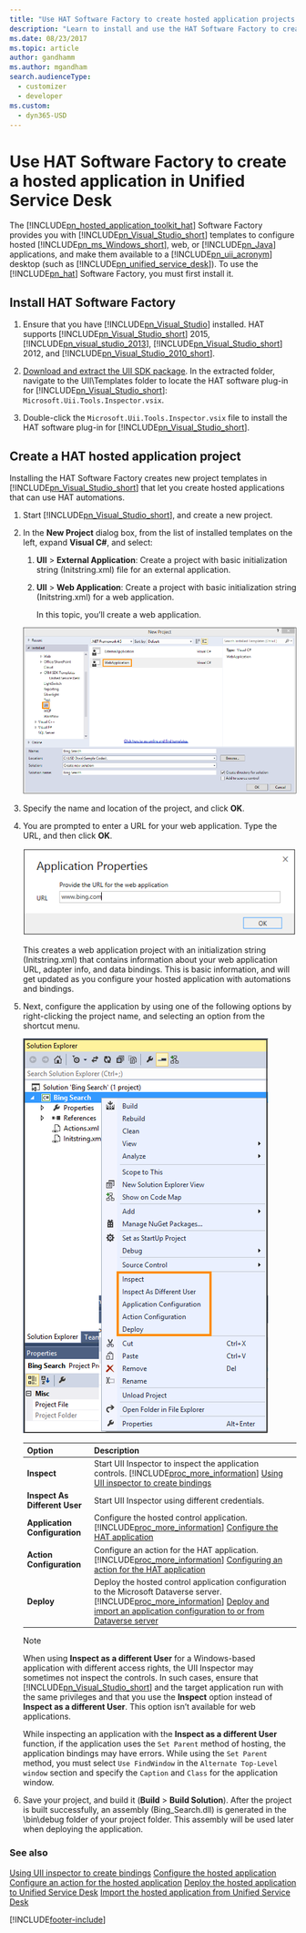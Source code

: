 ```yaml
---
title: "Use HAT Software Factory to create hosted application projects | MicrosoftDocs"
description: "Learn to install and use the HAT Software Factory to create hosted application projects in Unified Service Desk."
ms.date: 08/23/2017
ms.topic: article
author: gandhamm
ms.author: mgandham
search.audienceType: 
  - customizer
  - developer
ms.custom: 
  - dyn365-USD
---
```

# Use HAT Software Factory to create a hosted application in Unified Service Desk



The [!INCLUDE[pn_hosted_application_toolkit_hat](../includes/pn-hosted-application-toolkit-hat.md)] Software Factory provides you with [!INCLUDE[pn_Visual_Studio_short](../includes/pn-visual-studio-short.md)] templates to configure hosted [!INCLUDE[pn_ms_Windows_short](../includes/pn-ms-windows-short.md)], web, or [!INCLUDE[pn_Java](../includes/pn-java.md)] applications, and make them available to a [!INCLUDE[pn_uii_acronym](../includes/pn-uii-acronym.md)] desktop (such as [!INCLUDE[pn_unified_service_desk](../includes/pn-unified-service-desk.md)]). To use the [!INCLUDE[pn_hat](../includes/pn-hat.md)] Software Factory, you must first install it.

<a name="Install"></a>
## Install HAT Software Factory

1. Ensure that you have [!INCLUDE[pn_Visual_Studio](../includes/pn-visual-studio.md)] installed. HAT supports [!INCLUDE[pn_Visual_Studio_short](../includes/pn-visual-studio-short.md)] 2015, [!INCLUDE[pn_visual_studio_2013](../includes/pn-visual-studio-2013.md)], [!INCLUDE[pn_Visual_Studio_short](../includes/pn-visual-studio-short.md)] 2012, and [!INCLUDE[pn_Visual_Studio_2010_short](../includes/pn-visual-studio-2010-short.md)].

2. [Download and extract the UII SDK package](https://go.microsoft.com/fwlink/p/?LinkId=395257). In the extracted folder, navigate to the UII\Templates folder to locate the HAT software plug-in for [!INCLUDE[pn_Visual_Studio_short](../includes/pn-visual-studio-short.md)]: `Microsoft.Uii.Tools.Inspector.vsix`.

3. Double-click the `Microsoft.Uii.Tools.Inspector.vsix` file to install the HAT software plug-in for [!INCLUDE[pn_Visual_Studio_short](../includes/pn-visual-studio-short.md)].

<a name="Create"></a>
## Create a HAT hosted application project
 Installing the HAT Software Factory creates new project templates in [!INCLUDE[pn_Visual_Studio_short](../includes/pn-visual-studio-short.md)] that let you create hosted applications that can use HAT automations.

1. Start [!INCLUDE[pn_Visual_Studio_short](../includes/pn-visual-studio-short.md)], and create a new project.

2. In the **New Project** dialog box, from the list of installed templates on the left, expand **Visual C#**, and select:

   1. **UII** > **External Application**:  Create a project with basic initialization string (Initstring.xml) file for an external application.

   2. **UII** > **Web Application**:  Create a project with basic initialization string (Initstring.xml) for a web application.

      In this topic, you’ll create a web application.

   ![HAT Bing search.](../unified-service-desk/media/usd-hat-bing-search.PNG "HAT Bing search")

3. Specify the name and location of the project, and click **OK**.

4. You are prompted to enter a URL for your web application. Type the URL, and then click **OK**.

   ![Application properties for Bing.](../unified-service-desk/media/usd-bing-url.PNG "Application properties for Bing")

    This creates a web application project with an initialization string (Initstring.xml) that contains information about your web application URL, adapter info, and data bindings. This is basic information, and will get updated as you configure your hosted application with automations and bindings.

5. Next, configure the application by using one of the following options by right-clicking the project name, and selecting an option from the shortcut menu.

   ![Use the shortcut menu to configure.](../unified-service-desk/media/usd-create-hat-control-11.png "Use the shortcut menu to configure")


   |             Option             |                                                                                                                                                                             Description                                                                                                                                                                             |
   |--------------------------------|---------------------------------------------------------------------------------------------------------------------------------------------------------------------------------------------------------------------------------------------------------------------------------------------------------------------------------------------------------------------|
   |          **Inspect**           |                                                     Start UII Inspector to inspect the application controls. [!INCLUDE[proc_more_information](../includes/proc-more-information.md)] [Using UII inspector to create bindings](../unified-service-desk/use-uii-inspector-create-bindings-hosted-application.md)                                                      |
   | **Inspect As Different User**  |                                                                                                                                                          Start UII Inspector using different credentials.                                                                                                                                                           |
   | **Application  Configuration** |                                                                             Configure the hosted control application. [!INCLUDE[proc_more_information](../includes/proc-more-information.md)] [Configure the HAT application](../unified-service-desk/configure-hosted-application.md)                                                                              |
   |    **Action Configuration**    |                                                                Configure an action for the HAT application. [!INCLUDE[proc_more_information](../includes/proc-more-information.md)] [Configuring an action for the HAT application](../unified-service-desk/configure-action-hosted-application.md)                                                                 |
   |           **Deploy**           | Deploy the hosted control application configuration to the Microsoft Dataverse server. [!INCLUDE[proc_more_information](../includes/proc-more-information.md)] [Deploy and import an application configuration to or from Dataverse server](../unified-service-desk/deploy-hosted-application-unified-service-desk.md) |

   > [!NOTE]
   >  When using **Inspect as a different User** for a Windows-based application with different access rights, the UII Inspector may sometimes not inspect the controls. In such cases, ensure that [!INCLUDE[pn_Visual_Studio_short](../includes/pn-visual-studio-short.md)] and the target application run with the same privileges and that you use the **Inspect** option instead of **Inspect as a different User**. This option isn’t available for web applications.
   >
   >  While inspecting an application with the **Inspect as a different User** function, if the application uses the `Set Parent` method of hosting, the application bindings may have errors. While using the `Set Parent` method, you must select `Use FindWindow` in the `Alternate Top-Level window` section and specify the `Caption` and `Class` for the application window.

6. Save your project, and build it (**Build** > **Build Solution**). After the project is built successfully, an assembly (Bing_Search.dll) is generated in the \bin\debug folder of your project folder. This assembly will be used later when deploying the application.

### See also
 [Using UII inspector to create bindings](../unified-service-desk/use-uii-inspector-create-bindings-hosted-application.md)
 [Configure the hosted application](../unified-service-desk/configure-hosted-application.md)
 [Configure an action for the hosted application](../unified-service-desk/configure-action-hosted-application.md)
 [Deploy the hosted application to Unified Service Desk](../unified-service-desk/deploy-hosted-application-unified-service-desk.md)
 [Import the hosted application from Unified Service Desk](../unified-service-desk/import-hosted-application-from-unified-service-desk.md)


[!INCLUDE[footer-include](../includes/footer-banner.md)]
